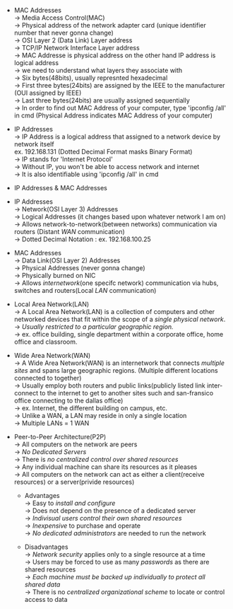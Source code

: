 * MAC Addresses </br>
-> Media Access Control(MAC)</br>
-> Physical address of the network adapter card (unique identifier number that never gonna change)</br>
-> OSI Layer 2 (Data Link) Layer address</br>
-> TCP/IP Network Interface Layer address</br>
-> MAC Addresse is physical address on the other hand IP address is logical address</br>
-> we need to understand what layers they associate with</br>
-> Six bytes(48bits), usually represnted hexadecimal</br>
-> First three bytes(24bits) are assigned by the IEEE to the manufacturer (OUI assigned by IEEE)</br>
-> Last three bytes(24bits) are usually assigned sequentially</br>
-> In order to find out MAC Address of your computer, type 'ipconfig /all' in cmd (Physical Address indicates MAC Address of your computer)</br>

* IP Addresses</br>
-> IP Address is a logical address that assigned to a network device by network itself</br>
ex. 192.168.131 (Dotted Decimal Format masks Binary Format)</br>
-> IP stands for 'Internet Protocol' </br>
-> Without IP, you won't be able to access network and internet</br>
-> It is also identifiable using 'ipconfig /all' in cmd</br>

* IP Addresses & MAC Addresses</br>

- IP Addresses</br>
-> Network(OSI Layer 3) Addresses</br>
-> Logical Addresses (it changes based upon whatever network I am on)</br>
-> Allows network-to-network(between networks) communication via routers (Distant *WAN* communication)</br>
-> Dotted Decimal Notation : ex. 192.168.100.25</br>

- MAC Addresses</br>
-> Data Link(OSI Layer 2) Addresses</br>
-> Physical Addresses (never gonna change)</br>
-> Physically burned on NIC</br>
-> Allows *internetwork*(one specifc network) communication via hubs, switches and routers(Local *LAN* communication)</br>

* Local Area Network(LAN)</br>
-> A Local Area Network(LAN) is a collection of computers and other networked devices that fit within the scope of a *single physical network*.</br>
-> *Usually restricted to a particular geographic region.*</br>
-> ex. office building, single department within a corporate office, home office and classroom.</br>

* Wide Area Network(WAN)</br>
-> A Wide Area Network(WAN) is an internetwork that connects *multiple sites* and spans large geographic regions. (Multiple different locations connected to together)</br>
-> Usually employ both routers and public links(publicly listed link inter-connect to the internet to get to another sites such and san-fransico office connecting to the dallas office)</br>
-> ex. Internet, the different building on campus, etc.</br>
-> Unlike a WAN, a LAN may reside in only a single location</br>
-> Multiple LANs = 1 WAN</br>

* Peer-to-Peer Architecture(P2P)</br>
-> All computers on the network are peers</br>
-> *No Dedicated Servers*</br>
-> There is *no centralized control over shared resources*</br>
-> Any individual machine can share its resources as it pleases</br>
-> All computers on the network can act as either a client(receive resources) or a server(privide resources)</br>

  * Advantages</br>
  -> Easy to *install and configure*</br>
  -> Does not depend on the presence of a dedicated server</br>
  -> *Indivisual users control their own shared resources*</br>
  -> *Inexpensive* to purchase and operate</br>
  -> *No dedicated administrators* are needed to run the network</br>

  * Disadvantages</br>
  -> *Network security* applies only to a single resource at a time </br>
  -> Users may be forced to use as many *passwords* as there are shared resources</br>
  -> *Each machine must be backed up individually to protect all shared data*</br>
  -> There is no *centralized organizational scheme* to locate or control access to data</br>


